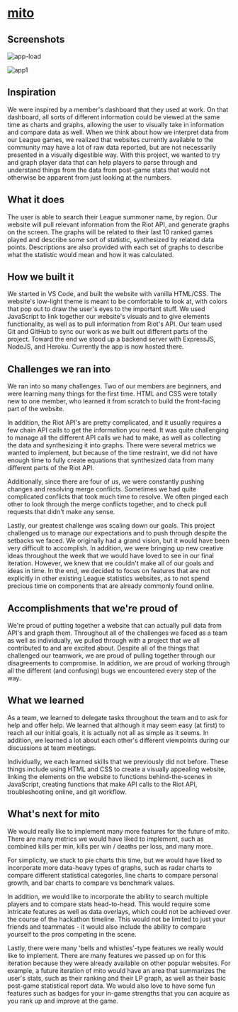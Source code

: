 # [mito](https://mito-lol.herokuapp.com/)

## Screenshots

![app-load](https://user-images.githubusercontent.com/6797157/141599382-14a9c744-ab28-4c37-a177-4229d96e6496.png)

![app1](https://user-images.githubusercontent.com/6797157/141599388-6502b933-84a3-4c86-b06c-5559d5562d19.png)

## Inspiration
We were inspired by a member's dashboard that they used at work. On that dashboard, all sorts of different information could be viewed at the same time as charts and graphs, allowing the user to visually take in information and compare data as well. 
When we think about how we interpret data from our League games, we realized that websites currently available to the community may have a lot of raw data reported, but are not necessarily presented in a visually digestible way. With this project, we wanted to try and graph player data that can help players to parse through and understand things from the data from post-game stats that would not otherwise be apparent from just looking at the numbers. 

## What it does
The user is able to search their League summoner name, by region. Our website will pull relevant information from the Riot API, and generate graphs on the screen. The graphs will be related to their last 10 ranked games played and describe some sort of statistic, synthesized by related data points. Descriptions are also provided with each set of graphs to describe what the statistic would mean and how it was calculated. 

## How we built it
We started in VS Code, and built the website with vanilla HTML/CSS. The website's low-light theme is meant to be comfortable to look at, with colors that pop out to draw the user's eyes to the important stuff. We used JavaScript to link together our website's visuals and to give elements functionality, as well as to pull information from Riot's API. Our team used Git and GitHub to sync our work as we built out different parts of the project. Toward the end we stood up a backend server with ExpressJS, NodeJS, and Heroku. Currently the app is now hosted there.

## Challenges we ran into
We ran into so many challenges. Two of our members are beginners, and were learning many things for the first time. HTML and CSS were totally new to one member, who learned it from scratch to build the front-facing part of the website. 

In addition, the Riot API's are pretty complicated, and it usually requires a few chain API calls to get the information you need. It was quite challenging to manage all the different API calls we had to make, as well as collecting the data and synthesizing it into graphs. There were several metrics we wanted to implement, but because of the time restraint, we did not have enough time to fully create equations that synthesized data from many different parts of the Riot API. 

Additionally, since there are four of us, we were constantly pushing changes and resolving merge conflicts. Sometimes we had quite complicated conflicts that took much time to resolve. We often pinged each other to look through the merge conflicts together, and to check pull requests that didn't make any sense.

Lastly, our greatest challenge was scaling down our goals. This project challenged us to manage our expectations and to push through despite the setbacks we faced. We originally had a grand vision, but it would have been very difficult to accomplish. In addition, we were bringing up new creative ideas throughout the week that we would have loved to see in our final iteration. However, we knew that we couldn't make all of our goals and ideas in time. In the end, we decided to focus on features that are not explicitly in other existing League statistics websites, as to not spend precious time on components that are already commonly found online.

## Accomplishments that we're proud of
We're proud of putting together a website that can actually pull data from API's and graph them. Throughout all of the challenges we faced as a team as well as individually, we pulled through with a project that we all contributed to and are excited about. Despite all of the things that challenged our teamwork, we are proud of pulling together through our disagreements to compromise. In addition, we are proud of working through all the different (and confusing) bugs we encountered every step of the way.

## What we learned
As a team, we learned to delegate tasks throughout the team and to ask for help and offer help. We learned that although it may seem easy (at first) to reach all our initial goals, it is actually not all as simple as it seems. In addition, we learned a lot about each other's different viewpoints during our discussions at team meetings.

Individually, we each learned skills that we previously did not before. These things include using HTML and CSS to create a visually appealing website, linking the elements on the website to functions behind-the-scenes in JavaScript, creating functions that make API calls to the Riot API, troubleshooting online, and git workflow.

## What's next for mito
We would really like to implement many more features for the future of mito. There are many metrics we would have liked to implement, such as combined kills per min, kills per win / deaths per loss, and many more. 

For simplicity, we stuck to pie charts this time, but we would have liked to incorporate more data-heavy types of graphs, such as radar charts to compare different statistical categories, line charts to compare personal growth, and bar charts to compare vs benchmark values. 

In addition, we would like to incorporate the ability to search multiple players and to compare stats head-to-head. This would require some intricate features as well as data overlays, which could not be achieved over the course of the hackathon timeline. This would not be limited to just your friends and teammates - it would also include the ability to compare yourself to the pros competing in the scene.

Lastly, there were many 'bells and whistles'-type features we really would like to implement. There are many features we passed up on for this iteration because they were already available on other popular websites. For example, a future iteration of mito would have an area that summarizes the user's stats, such as their ranking and their LP graph, as well as their basic post-game statistical report data. We would also love to have some fun features such as badges for your in-game strengths that you can acquire as you rank up and improve at the game.
